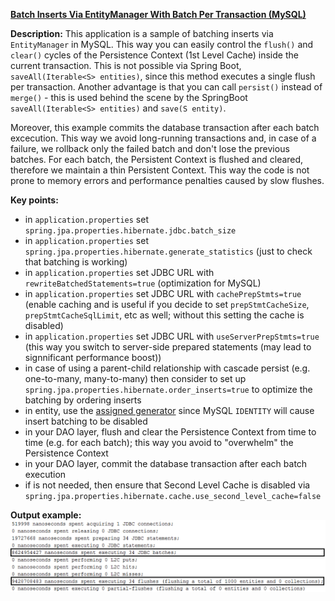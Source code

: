 
**[Batch Inserts Via EntityManager With Batch Per Transaction (MySQL)](https://github.com/andreipall/Spring-Boot-JPA/tree/master/HibernateSpringBootBatchInsertsEntityManagerBatchPerTransaction)**

**Description:** This application is a sample of batching inserts via `EntityManager` in MySQL. This way you can easily control the `flush()` and `clear()` cycles of the Persistence Context (1st Level Cache) inside the current transaction. This is not possible via Spring Boot, `saveAll(Iterable<S> entities)`, since this method executes a single flush per transaction. Another advantage is that you can call `persist()` instead of `merge()` - this is used behind the scene by the SpringBoot `saveAll(Iterable<S> entities)` and `save(S entity)`.

Moreover, this example commits the database transaction after each batch excecution. This way we avoid long-running transactions and, in case of a failure, we rollback only the failed batch and don't lose the previous batches. For each batch, the Persistent Context is flushed and cleared, therefore we maintain a thin Persistent Context. This way the code is not prone to memory errors and performance penalties caused by slow flushes.

**Key points:**
- in `application.properties` set `spring.jpa.properties.hibernate.jdbc.batch_size`
- in `application.properties` set `spring.jpa.properties.hibernate.generate_statistics` (just to check that batching is working)
- in `application.properties` set JDBC URL with `rewriteBatchedStatements=true` (optimization for MySQL)
- in `application.properties` set JDBC URL with `cachePrepStmts=true` (enable caching and is useful if you decide to set `prepStmtCacheSize`, `prepStmtCacheSqlLimit`, etc as well; without this setting the cache is disabled)
- in `application.properties` set JDBC URL with `useServerPrepStmts=true` (this way you switch to server-side prepared statements (may lead to signnificant performance boost))
- in case of using a parent-child relationship with cascade persist (e.g. one-to-many, many-to-many) then consider to set up `spring.jpa.properties.hibernate.order_inserts=true` to optimize the batching by ordering inserts
- in entity, use the [assigned generator](https://vladmihalcea.com/how-to-combine-the-hibernate-assigned-generator-with-a-sequence-or-an-identity-column/) since MySQL `IDENTITY` will cause insert batching to be disabled
- in your DAO layer, flush and clear the Persistence Context from time to time (e.g. for each batch); this way you avoid to "overwhelm" the Persistence Context
- in your DAO layer, commit the database transaction after each batch execution
- if is not needed, then ensure that Second Level Cache is disabled via `spring.jpa.properties.hibernate.cache.use_second_level_cache=false`
    
**Output example:**
![](https://github.com/andreipall/Spring-Boot-JPA/blob/master/HibernateSpringBootBatchInsertsEntityManager/batch%20inserts%20via%20EntityManager.png)
